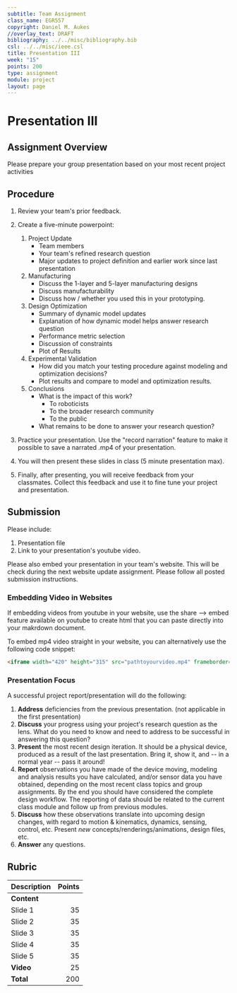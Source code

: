 ```yaml
---
subtitle: Team Assignment
class_name: EGR557
copyright: Daniel M. Aukes
//overlay_text: DRAFT
bibliography: ../../misc/bibliography.bib
csl: ../../misc/ieee.csl
title: Presentation III
week: "15"
points: 200
type: assignment
module: project
layout: page
---
```


#  Presentation III

## Assignment Overview

Please prepare your group presentation based on your most recent project activities

## Procedure

<!--hide-->

1. Review your team's prior feedback.
1. Create a five-minute powerpoint:
    1. Project Update
        * Team members
        * Your team's refined research question
        * Major updates to project definition and earlier work since last presentation
    1. Manufacturing
        * Discuss the 1-layer and 5-layer manufacturing designs
        * Discuss manufacturability
        * Discuss how / whether you used this in your prototyping.
    1. Design Optimization
        * Summary of dynamic model updates
        * Explanation of how dynamic model helps answer research question
        * Performance metric selection
        * Discussion of constraints
        * Plot of Results
    1. Experimental Validation
        * How did you match your testing procedure against modeling and optimization decisions?
        * Plot results and compare to model and optimization results.
    1. Conclusions
        * What is the impact of this work?
            * To roboticists
            * To the broader research community
            * To the public
        * What remains to be done to answer your research question?

1. Practice your presentation.  Use the "record narration" feature to make it possible to save a narrated .mp4 of your presentation.
1. You will then present these slides in class (5 minute presentation max).
1. Finally, after presenting, you will receive feedback from your classmates.  Collect this feedback and use it to fine tune your project and presentation.
  
## Submission

Please include:

1. Presentation file
1. Link to your presentation's youtube video.

Please also embed your presentation in your team's website.  This will be check during the next website update assignment.  Please follow all posted submission instructions.

### Embedding Video in Websites

If embedding videos from youtube in your website, use the share --> embed feature available on youtube to create html that you can paste directly into your makrdown document.

To embed mp4 video straight in your website, you can alternatively use the following code snippet:

```html
<iframe width="420" height="315" src="pathtoyourvideo.mp4" frameborder="0" allowfullscreen></iframe>
```

### Presentation Focus

A successful project report/presentation will do the following:

1. **Address** deficiencies from the previous presentation. (not applicable in the first presentation)
1. **Discuss** your progress using your project's research question as the lens.  What do you need to know and need to address to be successful in answering this question?
1. **Present** the most recent design iteration.  It should be a physical device, produced as a result of the last presentation.  Bring it, show it, and -- in a normal year -- pass it around!
1. **Report** observations you have made of the device moving, modeling and analysis results you have calculated, and/or sensor data you have obtained, depending on the most recent class topics and group assignments.  By the end you should have considered the complete design workflow.  The reporting of data should be related to the current class module and follow up from previous modules.
1. **Discuss** how these observations translate into upcoming design changes, with regard to motion & kinematics, dynamics, sensing, control, etc.  Present *new* concepts/renderings/animations, design files, etc.
1. **Answer** any questions.

## Rubric

| Description | Points |
|:------------|-------:|
| **Content** |        |
| Slide 1     |     35 |
| Slide 2     |     35 |
| Slide 3     |     35 |
| Slide 4     |     35 |
| Slide 5     |     35 |
| **Video**   |     25 |
| **Total**   |    200 |
